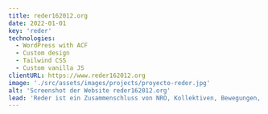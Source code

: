 ```yaml
---
title: reder162012.org
date: 2022-01-01
key: 'reder'
technologies:
  - WordPress with ACF
  - Custom design
  - Tailwind CSS
  - Custom vanilla JS
clientURL: https://www.reder162012.org
image: './src/assets/images/projects/proyecto-reder.jpg'
alt: 'Screenshot der Website reder162012.org'
lead: 'Reder ist ein Zusammenschluss von NRO, Kollektiven, Bewegungen, Organisationen und Einzelpersonen, der sich für den allgemeinen Zugang zur Gesundheitsversorgung in Spanien einsetzt und die Ausgrenzung im Gesundheitssystem anprangert. Bei der Entwicklungstanden Leistung und Barrierefreiheit im Vordergrund, damit sich die Besucher - in vielen Fällen sozial ausgegrenzte Menschen wie Flüchtlinge - schnell zurechtfinden. Nur fünf Plugins sind auf der Website aktiviert: Advanced Custom Fields PRO, Akismet Anti-Spam, SiteGround Security, WP Rocket Pro und Yoast SEO.'
---
```

